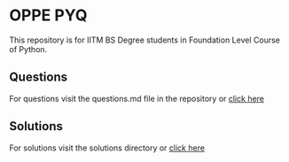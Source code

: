 # OPPE PYQ
This repository is for IITM BS Degree students in Foundation Level Course of Python.

## Questions
For questions visit the questions.md file in the repository or [click here](https://github.com/harshshah-codes/iitm-bs-intro-to-python-pyq/questions.md)

## Solutions
For solutions visit the solutions directory or [click here](https://github.com/harshshah-codes/iitm-bs-intro-to-python-pyq/solutions)